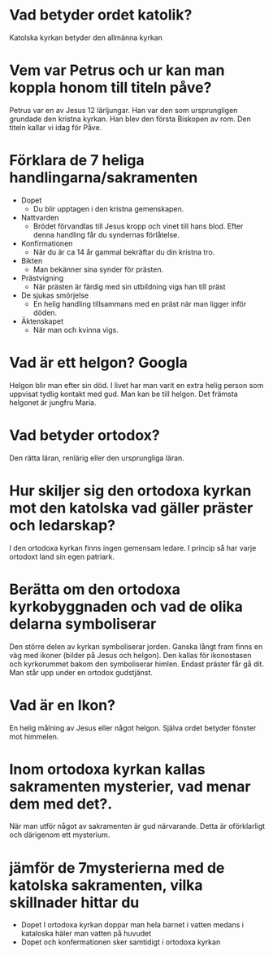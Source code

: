 # Vad betyder ordet katolik?
Katolska kyrkan betyder den allmänna kyrkan
# Vem var Petrus och ur kan man koppla honom till titeln påve?
Petrus var en av Jesus 12 lärljungar. Han var den som ursprungligen
grundade den kristna kyrkan. Han blev den första Biskopen av rom.
Den titeln kallar vi idag för Påve.
# Förklara de 7 heliga handlingarna/sakramenten
* Dopet
  * Du blir upptagen i den kristna gemenskapen.
* Nattvarden
  * Brödet förvandlas till Jesus kropp och vinet till hans blod. 
    Efter denna handling får du syndernas förlåtelse.
* Konfirmationen
  * När du är ca 14 år gammal bekräftar du din kristna tro.
* Bikten
  * Man bekänner sina synder för prästen.
* Prästvigning
  * När prästen är färdig med sin utbildning vigs han till präst
* De sjukas smörjelse
  * En helig handling tillsammans med en präst när man ligger inför döden.
* Äktenskapet
  * När man och kvinna vigs.
# Vad är ett helgon? Googla
Helgon blir man efter sin död. I livet har man varit en extra helig
person som uppvisat tydlig kontakt med gud. Man kan be till helgon.
Det främsta helgonet är jungfru Maria.

# Vad betyder ortodox?
Den rätta läran, renlärig eller den ursprungliga läran.
# Hur skiljer sig den ortodoxa kyrkan mot den katolska vad gäller präster och ledarskap?
I den ortodoxa kyrkan finns ingen gemensam ledare. I princip så har
varje ortodoxt land sin egen patriark.
# Berätta om den ortodoxa kyrkobyggnaden och vad de olika delarna symboliserar
Den större delen av kyrkan symboliserar jorden. Ganska långt fram
finns en väg med ikoner (bilder på Jesus och helgon). Den kallas för
ikonostasen och kyrkorummet bakom den symboliserar himlen.
Endast präster får gå dit. Man står upp under en ortodox gudstjänst.
# Vad är en Ikon?
En helig målning av Jesus eller något helgon. Själva ordet betyder
fönster mot himmelen.
# Inom ortodoxa kyrkan kallas sakramenten mysterier, vad menar dem med det?.
När man utför något av sakramenten är gud närvarande. Detta är
oförklarligt och därigenom ett mysterium.
# jämför de 7mysterierna med de katolska sakramenten, vilka skillnader hittar du
* Dopet I ortodoxa kyrkan doppar man hela barnet i vatten medans i kataloska häler man vatten på huvudet
* Dopet och konfermationen sker samtidigt i ortodoxa kyrkan
